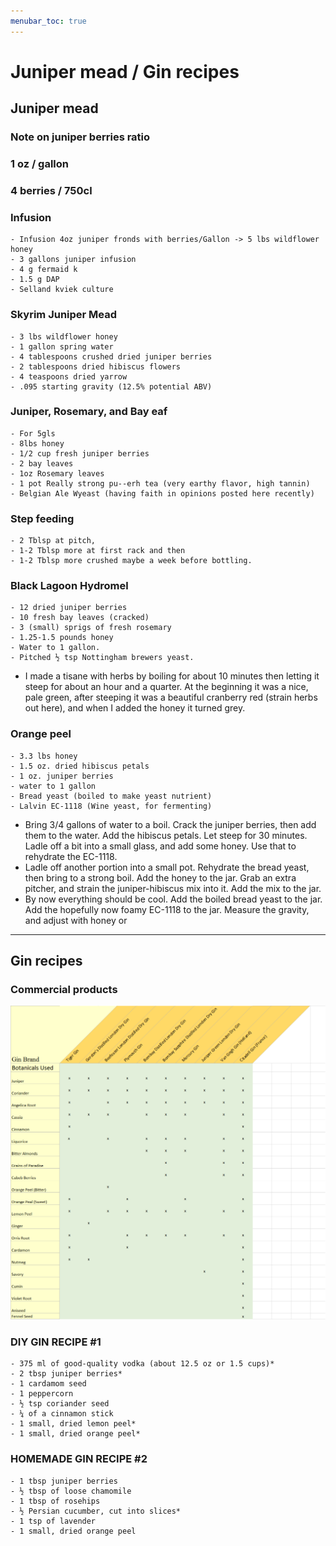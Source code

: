 ```yaml
---
menubar_toc: true
---
```


# Juniper mead / Gin recipes

## Juniper mead 
### Note on juniper berries ratio

### 1 oz / gallon

### 4 berries / 750cl

### Infusion
    - Infusion 4oz juniper fronds with berries/Gallon -> 5 lbs wildflower honey
    - 3 gallons juniper infusion
    - 4 g fermaid k
    - 1.5 g DAP
    - Selland kviek culture

### Skyrim Juniper Mead
    - 3 lbs wildflower honey
    - 1 gallon spring water
    - 4 tablespoons crushed dried juniper berries
    - 2 tablespoons dried hibiscus flowers
    - 4 teaspoons dried yarrow
    - .095 starting gravity (12.5% potential ABV)

### Juniper, Rosemary, and Bay eaf
    - For 5gls
    - 8lbs honey
    - 1/2 cup fresh juniper berries
    - 2 bay leaves
    - 1oz Rosemary leaves
    - 1 pot Really strong pu--erh tea (very earthy flavor, high tannin)
    - Belgian Ale Wyeast (having faith in opinions posted here recently)

### Step feeding
    - 2 Tblsp at pitch, 
    - 1-2 Tblsp more at first rack and then 
    - 1-2 Tblsp more crushed maybe a week before bottling.

### Black Lagoon Hydromel
    - 12 dried juniper berries
    - 10 fresh bay leaves (cracked)
    - 3 (small) sprigs of fresh rosemary
    - 1.25-1.5 pounds honey
    - Water to 1 gallon.
    - Pitched ½ tsp Nottingham brewers yeast.
- I made a tisane with herbs by boiling for about 10 minutes then letting it steep for about an hour and a quarter. At the beginning it was a nice, pale green, after steeping it was a beautiful cranberry red (strain herbs out here), and when I added the honey it turned grey.

### Orange peel
    - 3.3 lbs honey
    - 1.5 oz. dried hibiscus petals
    - 1 oz. juniper berries
    - water to 1 gallon
    - Bread yeast (boiled to make yeast nutrient)
    - Lalvin EC-1118 (Wine yeast, for fermenting)
- Bring 3/4 gallons of water to a boil. Crack the juniper berries, then add them to the water. Add the hibiscus petals. Let steep for 30 minutes. Ladle off a bit into a small glass, and add some honey. Use that to rehydrate the EC-1118.
- Ladle off another portion into a small pot. Rehydrate the bread yeast, then bring to a strong boil. Add the honey to the jar. Grab an extra pitcher, and strain the juniper-hibiscus mix into it. Add the mix to the jar.
- By now everything should be cool. Add the boiled bread yeast to the jar. Add the hopefully now foamy EC-1118 to the jar. Measure the gravity, and adjust with honey or


---- 

## Gin recipes
### Commercial products
![recipes-1024x1019](Pictures/recipes-1024x1019.png)

### DIY GIN RECIPE #1
    - 375 ml of good-quality vodka (about 12.5 oz or 1.5 cups)*
    - 2 tbsp juniper berries*
    - 1 cardamom seed
    - 1 peppercorn
    - ½ tsp coriander seed
    - ¼ of a cinnamon stick
    - 1 small, dried lemon peel*
    - 1 small, dried orange peel*

### HOMEMADE GIN RECIPE #2
    - 1 tbsp juniper berries
    - ½ tbsp of loose chamomile
    - 1 tbsp of rosehips
    - ½ Persian cucumber, cut into slices*
    - 1 tsp of lavender
    - 1 small, dried orange peel